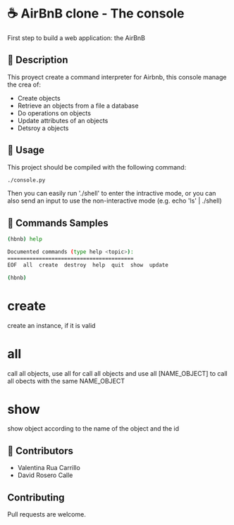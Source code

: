 <!-- the web page for emojis https://www.fileformat.info/info/emoji/list.htm  -->
# :coffee: AirBnB clone - The console

First step to build a web application: the AirBnB

## :crystal_ball: Description

This proyect create a command interpreter for Airbnb, this console manage the crea of:
- Create objects
- Retrieve an objects from a file a database
- Do operations on objects
- Update attributes of an objects
- Detsroy a objects

## :sunrise_over_mountains: Usage

This project should be compiled with the following command:
```bash
./console.py
```

Then you can easily run './shell' to enter the intractive mode, or you can also send an input to use the non-interactive mode (e.g. echo 'ls' | ./shell)



## :mushroom: Commands Samples

```bash
(hbnb) help

Documented commands (type help <topic>):
========================================
EOF  all  create  destroy  help  quit  show  update

(hbnb)

```

# create

create an instance, if it is valid

# all

call all objects, use all for call all objects and use all [NAME_OBJECT] to call all obects with the same NAME_OBJECT

# show

show object according to the name of the object and the id


## :ocean: Contributors

* Valentina Rua Carrillo
* David Rosero Calle

## Contributing
Pull requests are welcome.
